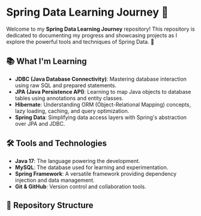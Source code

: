 # Spring Data Learning Journey 🚀

Welcome to my **Spring Data Learning Journey** repository! This repository is dedicated to documenting my progress and showcasing projects as I explore the powerful tools and techniques of Spring Data. 🌟

## 📚 What I'm Learning
- **JDBC (Java Database Connectivity)**: Mastering database interaction using raw SQL and prepared statements.
- **JPA (Java Persistence API)**: Learning to map Java objects to database tables using annotations and entity classes.
- **Hibernate**: Understanding ORM (Object-Relational Mapping) concepts, lazy loading, caching, and query optimization.
- **Spring Data**: Simplifying data access layers with Spring's abstraction over JPA and JDBC.

## 🛠️ Tools and Technologies
- **Java 17**: The language powering the development.
- **MySQL**: The database used for learning and experimentation.
- **Spring Framework**: A versatile framework providing dependency injection and data management.
- **Git & GitHub**: Version control and collaboration tools.

## 📂 Repository Structure

